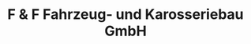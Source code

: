 ---
title: "F & F Fahrzeug- und Karosseriebau GmbH"
url: /ilmenau/f-und-f-fahrzeug-und-karosseriebau-gmbh/
shop: Autowerkstatt
---